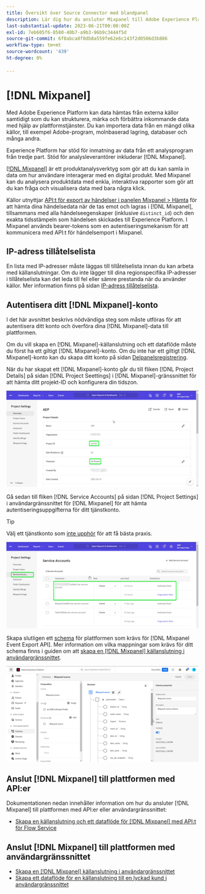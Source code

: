 ```yaml
---
title: Översikt över Source Connector med blandpanel
description: Lär dig hur du ansluter Mixpanel till Adobe Experience Platform med API:er eller användargränssnittet.
last-substantial-update: 2023-06-21T00:00:00Z
exl-id: 7eb605f6-8580-40b7-a9b3-96b9c3444f5d
source-git-commit: 6f8abca8f0db8a559fe62e6c143f2d0506d3b886
workflow-type: tm+mt
source-wordcount: '439'
ht-degree: 0%

---
```


# [!DNL Mixpanel]

Med Adobe Experience Platform kan data hämtas från externa källor samtidigt som du kan strukturera, märka och förbättra inkommande data med hjälp av plattformstjänster. Du kan importera data från en mängd olika källor, till exempel Adobe-program, molnbaserad lagring, databaser och många andra.

Experience Platform har stöd för inmatning av data från ett analysprogram från tredje part. Stöd för analysleverantörer inkluderar [!DNL Mixpanel].

[[!DNL Mixpanel]](https://www.mixpanel.com) är ett produktanalysverktyg som gör att du kan samla in data om hur användare interagerar med en digital produkt. Med Mixpanel kan du analysera produktdata med enkla, interaktiva rapporter som gör att du kan fråga och visualisera data med bara några klick.

Källor utnyttjar [API:t för export av händelser i panelen Mixpanel > Hämta](https://developer.mixpanel.com/reference/raw-event-export) för att hämta dina händelsedata när de tas emot och lagras i [!DNL Mixpanel], tillsammans med alla händelseegenskaper (inklusive `distinct_id`) och den exakta tidsstämpeln som händelsen skickades till Experience Platform. I Mixpanel används bearer-tokens som en autentiseringsmekanism för att kommunicera med API:t för händelsemport i Mixpanel.

## IP-adress tillåtelselista

En lista med IP-adresser måste läggas till tillåtelselista innan du kan arbeta med källanslutningar. Om du inte lägger till dina regionspecifika IP-adresser i tillåtelselista kan det leda till fel eller sämre prestanda när du använder källor. Mer information finns på sidan [IP-adress tillåtelselista](../../ip-address-allow-list.md).

## Autentisera ditt [!DNL Mixpanel]-konto

I det här avsnittet beskrivs nödvändiga steg som måste utföras för att autentisera ditt konto och överföra dina [!DNL Mixpanel]-data till plattformen.

Om du vill skapa en [!DNL Mixpanel]-källanslutning och ett dataflöde måste du först ha ett giltigt [!DNL Mixpanel]-konto. Om du inte har ett giltigt [!DNL Mixpanel]-konto kan du skapa ditt konto på sidan [Delpanelsregistrering](https://mixpanel.com/register/).

När du har skapat ett [!DNL Mixpanel]-konto går du till fliken [!DNL Project Details] på sidan [!DNL Project Seettings] i [!DNL Mixpanel]-gränssnittet för att hämta ditt projekt-ID och konfigurera din tidszon.

![mixpanel-project-settings](../../images/tutorials/create/mixpanel-export-events/mixpanel-project-settings.png)

Gå sedan till fliken [!DNL Service Accounts] på sidan [!DNL Project Settings] i användargränssnittet för [!DNL Mixpanel] för att hämta autentiseringsuppgifterna för ditt tjänstkonto.

>[!TIP]
>
>Välj ett tjänstkonto som [inte upphör](https://developer.mixpanel.com/reference/service-accounts#service-account-expiration) för att få bästa praxis.

![Tjänstkonto för blandpanel](../../images/tutorials/create/mixpanel-export-events/mixpanel-service-account.png)

Skapa slutligen ett [schema](../../../xdm/schema/composition.md) för plattformen som krävs för [!DNL Mixpanel Event Export API]. Mer information om vilka mappningar som krävs för ditt schema finns i guiden om att [skapa en [!DNL Mixpanel] källanslutning i användargränssnittet](../../tutorials/ui/create/analytics/mixpanel.md#additional-resources).

![Skapa schema](../../images/tutorials/create/mixpanel-export-events/schema.png)

## Anslut [!DNL Mixpanel] till plattformen med API:er

Dokumentationen nedan innehåller information om hur du ansluter [!DNL Mixpanel] till plattformen med API:er eller användargränssnittet:

* [Skapa en källanslutning och ett dataflöde för  [!DNL Mixpanel] med API:t för Flow Service](../../tutorials/api/create/analytics/mixpanel.md)

## Anslut [!DNL Mixpanel] till plattformen med användargränssnittet

* [Skapa en  [!DNL Mixpanel] källanslutning i användargränssnittet](../../tutorials/ui/create/analytics/mixpanel.md)
* [Skapa ett dataflöde för en källanslutning till en lyckad kund i användargränssnittet](../../tutorials/ui/dataflow/analytics.md)
